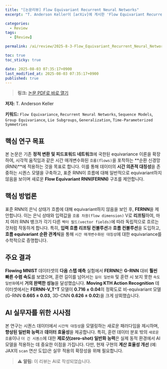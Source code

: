 ```yaml
---
title: "[논문리뷰] Flow Equivariant Recurrent Neural Networks"
excerpt: "T. Anderson Keller이 [arXiv]에 게시한 'Flow Equivariant Recurrent Neural Networks' 논문에 대한 자세한 리뷰입니다."

categories:
  - Review
tags:
  - [Review]

permalink: /ai/review/2025-8-3-Flow_Equivariant_Recurrent_Neural_Networks/

toc: true
toc_sticky: true

date: 2025-08-03 07:35:17+0900
last_modified_at: 2025-08-03 07:35:17+0900
published: true
---
```

> **링크:** [논문 PDF로 바로 열기](https://arxiv.org/abs/2507.14793)

**저자:** T. Anderson Keller

**키워드:** `Flow Equivariance`, `Recurrent Neural Networks`, `Sequence Models`, `Group Equivariance`, `Lie Subgroups`, `Generalization`, `Time-Parameterized Symmetries`

## 핵심 연구 목표
본 논문은 기존 **정적 변환 및 피드포워드 네트워크**에 국한된 equivariance 이론을 확장하여, 시각적 움직임과 같은 시간 매개변수화된 `흐름(flows)`을 포착하는 **순환 신경망(RNN)**에 적용하는 것을 목표로 합니다. 이를 통해 데이터의 **시간 의존적 대칭성**을 존중하는 시퀀스 모델을 구축하고, 표준 RNN이 흐름에 대해 일반적으로 equivariant하지 않음을 보이며 새로운 **Flow Equivariant RNN(FERNN)** 구조를 제안합니다.

## 핵심 방법론
표준 RNN의 은닉 상태가 흐름에 대해 equivariant하지 않음을 보인 후, **FERNN**을 제안합니다. 이는 은닉 상태와 입력값을 `흐름 차원(flow dimension)` V로 **리프팅**하여, 마치 여러 RNN 뱅크가 각기 다른 `벡터 필드(vector fields)`에 따라 독립적으로 흐르는 것처럼 작동하게 합니다. 특히, **입력 흐름 리프팅 컨볼루션**과 **흐름 컨볼루션**을 도입하고, **흐름 equivariant 순환 관계식**을 통해 `시간 매개변수화된 대칭성`에 대한 equivariance를 수학적으로 증명합니다.

## 주요 결과
**Flowing MNIST** 데이터셋의 **다음 스텝 예측** 실험에서 **FERNN**은 **G-RNN** 대비 **훨씬 빠른 수렴 속도**를 보였으며, 훈련 길이를 넘어서는 `길이 일반화` 및 훈련 시 보지 못한 `속도 일반화`에서 **거의 완벽한 성능**을 달성했습니다. **Moving KTH Action Recognition** 데이터셋에서는 **FERNN-V_T^T** 모델이 **0.716 ± 0.04**의 정확도로 비-equivariant 모델(G-RNN **0.665 ± 0.03**, 3D-CNN **0.626 ± 0.02**)을 크게 상회했습니다.

## AI 실무자를 위한 시사점
본 연구는 시퀀스 데이터에서 `시간적 대칭성`을 모델링하는 새로운 패러다임을 제시하며, **향상된 일반화 능력**과 **데이터 효율성**을 제공합니다. 특히, 훈련 데이터 분포 밖의 `새로운 흐름`이나 `더 긴 시퀀스`에 대한 **제로샷(zero-shot) 일반화 능력**은 실제 동적 환경에서 AI 모델을 적용하는 데 중요한 이점을 가집니다. 다만, 현재 구현의 **계산 효율성 개선** (예: JAX의 `scan` 연산 도입)은 실무 적용의 확장성을 위해 필요합니다.

> ⚠️ **알림:** 이 리뷰는 AI로 작성되었습니다.
